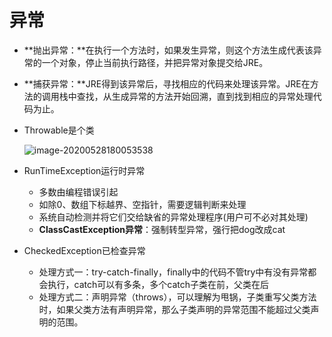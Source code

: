 # 异常

- **抛出异常：**在执行一个方法时，如果发生异常，则这个方法生成代表该异常的一个对象，停止当前执行路径，并把异常对象提交给JRE。

- **捕获异常：**JRE得到该异常后，寻找相应的代码来处理该异常。JRE在方法的调用栈中查找，从生成异常的方法开始回溯，直到找到相应的异常处理代码为止。

- Throwable是个类

  ![image-20200528180053538](C:\Users\82305\AppData\Roaming\Typora\typora-user-images\image-20200528180053538.png)

- RunTimeException运行时异常

  - 多数由编程错误引起
  - 如除0、数组下标越界、空指针，需要逻辑判断来处理
  - 系统自动检测并将它们交给缺省的异常处理程序(用户可不必对其处理)
  - **ClassCastException异常**：强制转型异常，强行把dog改成cat

- CheckedException已检查异常

  - 处理方式一：try-catch-finally，finally中的代码不管try中有没有异常都会执行，catch可以有多条，多个catch子类在前，父类在后
  - 处理方式二：声明异常（throws），可以理解为甩锅，子类重写父类方法时，如果父类方法有声明异常，那么子类声明的异常范围不能超过父类声明的范围。